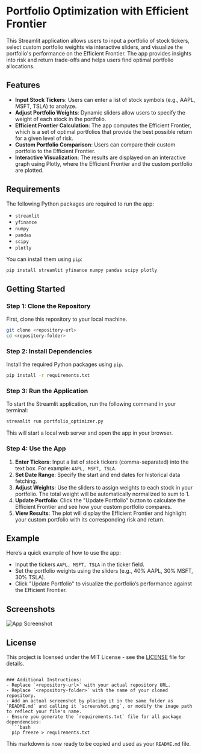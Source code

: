 # Portfolio Optimization with Efficient Frontier

This Streamlit application allows users to input a portfolio of stock tickers, select custom portfolio weights via interactive sliders, and visualize the portfolio's performance on the Efficient Frontier. The app provides insights into risk and return trade-offs and helps users find optimal portfolio allocations.

## Features

- **Input Stock Tickers**: Users can enter a list of stock symbols (e.g., AAPL, MSFT, TSLA) to analyze.
- **Adjust Portfolio Weights**: Dynamic sliders allow users to specify the weight of each stock in the portfolio.
- **Efficient Frontier Calculation**: The app computes the Efficient Frontier, which is a set of optimal portfolios that provide the best possible return for a given level of risk.
- **Custom Portfolio Comparison**: Users can compare their custom portfolio to the Efficient Frontier.
- **Interactive Visualization**: The results are displayed on an interactive graph using Plotly, where the Efficient Frontier and the custom portfolio are plotted.

## Requirements

The following Python packages are required to run the app:

- `streamlit`
- `yfinance`
- `numpy`
- `pandas`
- `scipy`
- `plotly`

You can install them using `pip`:

```bash
pip install streamlit yfinance numpy pandas scipy plotly
```

## Getting Started

### Step 1: Clone the Repository

First, clone this repository to your local machine.

```bash
git clone <repository-url>
cd <repository-folder>
```

### Step 2: Install Dependencies

Install the required Python packages using `pip`.

```bash
pip install -r requirements.txt
```

### Step 3: Run the Application

To start the Streamlit application, run the following command in your terminal:

```bash
streamlit run portfolio_optimizer.py
```

This will start a local web server and open the app in your browser.

### Step 4: Use the App

1. **Enter Tickers**: Input a list of stock tickers (comma-separated) into the text box. For example: `AAPL, MSFT, TSLA`.
2. **Set Date Range**: Specify the start and end dates for historical data fetching.
3. **Adjust Weights**: Use the sliders to assign weights to each stock in your portfolio. The total weight will be automatically normalized to sum to 1.
4. **Update Portfolio**: Click the "Update Portfolio" button to calculate the Efficient Frontier and see how your custom portfolio compares.
5. **View Results**: The plot will display the Efficient Frontier and highlight your custom portfolio with its corresponding risk and return.

## Example

Here’s a quick example of how to use the app:

- Input the tickers `AAPL, MSFT, TSLA` in the ticker field.
- Set the portfolio weights using the sliders (e.g., 40% AAPL, 30% MSFT, 30% TSLA).
- Click "Update Portfolio" to visualize the portfolio’s performance against the Efficient Frontier.

## Screenshots

![App Screenshot](screenshot.png)  <!-- Add a screenshot of your app here -->

## License

This project is licensed under the MIT License - see the [LICENSE](LICENSE) file for details.
```

### Additional Instructions:
- Replace `<repository-url>` with your actual repository URL.
- Replace `<repository-folder>` with the name of your cloned repository.
- Add an actual screenshot by placing it in the same folder as `README.md` and calling it `screenshot.png`, or modify the image path to reflect your file's name.
- Ensure you generate the `requirements.txt` file for all package dependencies:
  ```bash
  pip freeze > requirements.txt
  ```

This markdown is now ready to be copied and used as your `README.md` file.
